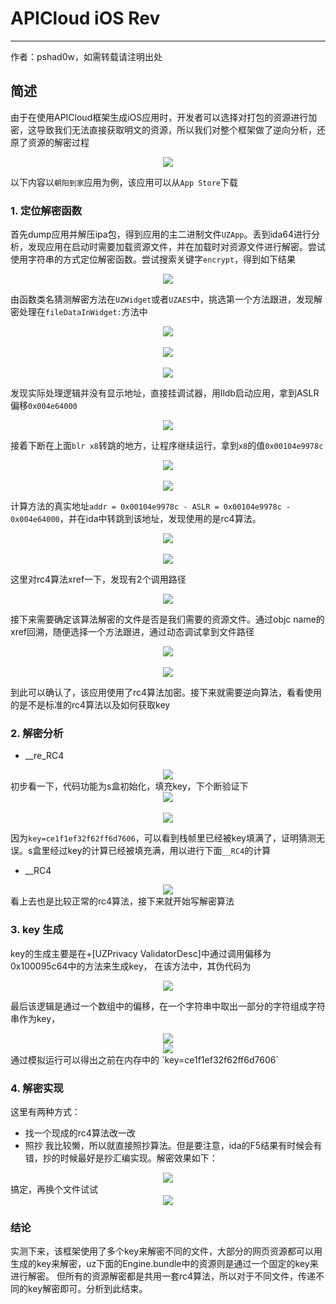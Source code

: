 # APICloud iOS Rev

---
作者：pshad0w，如需转载请注明出处

## 简述
由于在使用APICloud框架生成iOS应用时，开发者可以选择对打包的资源进行加密，这导致我们无法直接获取明文的资源，所以我们对整个框架做了逆向分析，还原了资源的解密过程
<div align=center><img src="./image/APICloud/apicloud-1.jpg"/></div>

以下内容以`朝阳到家`应用为例，该应用可以从`App Store`下载

<!--more-->

### 1. 定位解密函数
首先dump应用并解压ipa包，得到应用的主二进制文件`UZApp`。丢到ida64进行分析，发现应用在启动时需要加载资源文件，并在加载时对资源文件进行解密。尝试使用字符串的方式定位解密函数。尝试搜索关键字`encrypt`，得到如下结果
<div align=center><img src="./image/APICloud/apicloud-2.jpg"/></div>

由函数类名猜测解密方法在`UZWidget`或者`UZAES`中，挑选第一个方法跟进，发现解密处理在`fileDataInWidget:`方法中
<div align=center><img src="./image/APICloud/apicloud-3.jpg"/></div><br>
<div align=center><img src="./image/APICloud/apicloud-4.jpg"/></div><br>
<div align=center><img src="./image/APICloud/apicloud-5.jpg"/></div>

发现实际处理逻辑并没有显示地址，直接挂调试器，用lldb启动应用，拿到ASLR偏移`0x004e64000`
<div align=center><img src="./image/APICloud/apicloud-6.jpg"/></div>

接着下断在上面`blr x8`转跳的地方，让程序继续运行，拿到`x8`的值`0x00104e9978c`
<div align=center><img src="./image/APICloud/apicloud-7.jpg"/></div><br>
<div align=center><img src="./image/APICloud/apicloud-8.jpg"/></div>

计算方法的真实地址`addr = 0x00104e9978c - ASLR = 0x00104e9978c - 0x004e64000`，并在ida中转跳到该地址，发现使用的是rc4算法。
<div align=center><img src="./image/APICloud/apicloud-9.jpg"/></div><br>
<div align=center><img src="./image/APICloud/apicloud-10.jpg"/></div>

这里对rc4算法xref一下，发现有2个调用路径
<div align=center><img src="./image/APICloud/apicloud-11.jpg"/></div>

接下来需要确定该算法解密的文件是否是我们需要的资源文件。通过objc name的xref回溯，随便选择一个方法跟进，通过动态调试拿到文件路径
<div align=center><img src="./image/APICloud/apicloud-12.jpg"/></div><br>
<div align=center><img src="./image/APICloud/apicloud-13.jpg"/></div>

到此可以确认了，该应用使用了rc4算法加密。接下来就需要逆向算法，看看使用的是不是标准的rc4算法以及如何获取key
### 2. 解密分析
- __re_RC4
<div align=center><img src="./image/APICloud/apicloud-14.jpg"/></div>
初步看一下，代码功能为s盒初始化，填充key，下个断验证下
<div align=center><img src="./image/APICloud/apicloud-15.jpg"/></div><br>
<div align=center><img src="./image/APICloud/apicloud-16.jpg"/></div>


因为`key=ce1f1ef32f62ff6d7606`，可以看到栈帧里已经被key填满了，证明猜测无误。s盒里经过key的计算已经被填充满，用以进行下面`__RC4`的计算
- __RC4
<div align=center><img src="./image/APICloud/apicloud-17.jpg"/></div>
看上去也是比较正常的rc4算法，接下来就开始写解密算法

### 3. key 生成
key的生成主要是在+[UZPrivacy ValidatorDesc]中通过调用偏移为0x100095c64中的方法来生成key，
在该方法中，其伪代码为
<div align=center><img src="./image/APICloud/apicloud-20.jpg"/></div>

最后该逻辑是通过一个数组中的偏移，在一个字符串中取出一部分的字符组成字符串作为key，
<div align=center><img src="./image/APICloud/apicloud-21.jpg"/></div>
<div align=center><img src="./image/APICloud/apicloud-22.jpg"/></div>
通过模拟运行可以得出之前在内存中的 `key=ce1f1ef32f62ff6d7606`

### 4. 解密实现
这里有两种方式：
- 找一个现成的rc4算法改一改
- 照抄
我比较懒，所以就直接照抄算法。但是要注意，ida的F5结果有时候会有错，抄的时候最好是抄汇编实现。解密效果如下：
<div align=center><img src="./image/APICloud/apicloud-18.jpg"/></div>
搞定，再换个文件试试
<div align=center><img src="./image/APICloud/apicloud-19.jpg"/></div>

### 结论
实测下来，该框架使用了多个key来解密不同的文件，大部分的网页资源都可以用生成的key来解密，uz下面的Engine.bundle中的资源则是通过一个固定的key来进行解密。 但所有的资源解密都是共用一套rc4算法，所以对于不同文件，传递不同的key解密即可。分析到此结束。
